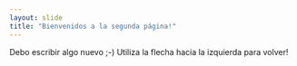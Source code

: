```yaml
---
layout: slide
title: "Bienvenidos a la segunda página!"
---
```

Debo escribir algo nuevo ;-)
Utiliza la flecha hacia la izquierda para volver!
